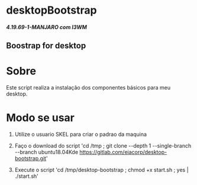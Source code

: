 # desktopBootstrap

##### 4.19.69-1-MANJARO com I3WM

## Boostrap for desktop

# Sobre 

Este script realiza a instalação dos componentes básicos para meu desktop.

# Modo se usar

1. Utilize o usuario SKEL para criar o padrao da maquina

2. Faço o download do script
'cd /tmp ; git clone --depth 1 --single-branch --branch ubuntu18.04Kde https://gitlab.com/eiacorp/desktop-bootstrap.git'

3. Execute o script
'cd /tmp/desktop-bootstrap ; chmod +x start.sh ; yes | ./start.sh'
